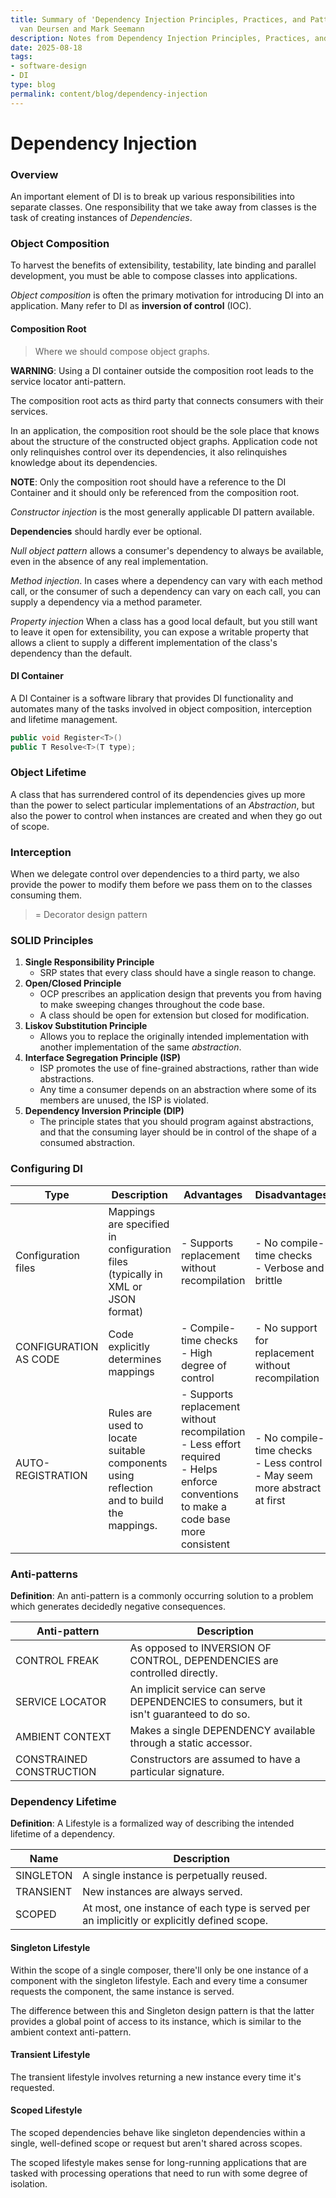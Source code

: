 ```yaml
---
title: Summary of 'Dependency Injection Principles, Practices, and Patterns' from  Steven
  van Deursen and Mark Seemann
description: Notes from Dependency Injection Principles, Practices, and Patterns.
date: 2025-08-18
tags:
- software-design
- DI
type: blog
permalink: content/blog/dependency-injection
---
```


# Dependency Injection

### Overview

An important element of DI is to break up various responsibilities into separate classes. One responsibility that we take away from classes is the task of creating instances of *Dependencies*.

### Object Composition

To harvest the benefits of extensibility, testability, late binding and parallel development, you must be able to compose classes into applications.

*Object composition* is often the primary motivation for introducing DI into an application. Many refer to DI as **inversion of control** (IOC).

#### Composition Root

> Where we should compose object graphs.

**WARNING**: Using a DI container outside the composition root leads to the service locator anti-pattern.

The composition root acts as third party that connects consumers with their services. 

In an application, the composition root should be the sole place that knows about the structure of the constructed object graphs. Application code not only relinquishes control over its dependencies, it also relinquishes knowledge about its dependencies. 

**NOTE**: Only the composition root should have a reference to the DI Container and it should only be referenced from the composition root.

*Constructor injection* is the most generally applicable DI pattern available. 

**Dependencies** should hardly ever be optional.

*Null object pattern* allows a consumer's dependency to always be available, even in the absence of any real implementation.

*Method injection*. In cases where a dependency can vary with each method call, or the consumer of such a dependency can vary on each call, you can supply a dependency via a method parameter.

*Property injection* When a class has a good local default, but you still want to leave it open for extensibility, you can expose a writable property that allows a client to supply a different implementation of the class's dependency than the default.

#### DI Container

A DI Container is a software library that provides DI functionality and automates many of the tasks involved in object composition, interception and lifetime management. 

```csharp
public void Register<T>()
public T Resolve<T>(T type);
```

### Object Lifetime

A class that has surrendered control of its dependencies gives up more than the power to select particular implementations of an *Abstraction*, but also the power to control when instances are created and when they go out of scope.

### Interception

When we delegate control over dependencies to a third party, we also provide the power to modify them before we pass them on to the classes consuming them.

> = Decorator design pattern

### SOLID Principles

1. **Single Responsibility Principle**
   - SRP states that every class should have a single reason to change.
2. **Open/Closed Principle**
   - OCP prescribes an application design that prevents you from having to make sweeping changes throughout the code base.
   - A class should be open for extension but closed for modification.
3. **Liskov Substitution Principle**
   - Allows you to replace the originally intended implementation with another implementation of the same *abstraction*.
4. **Interface Segregation Principle (ISP)**
   - ISP promotes the use of fine-grained abstractions, rather than wide abstractions. 
   - Any time a consumer depends on an abstraction where some of its members are unused, the ISP is violated.
5. **Dependency Inversion Principle (DIP)**
   - The principle states that you should program against abstractions, and that the consuming layer should be in control of the shape of a consumed abstraction.

### Configuring DI

| Type                  | Description                                                                              | Advantages                                                                                                                                | Disadvantages                                                                   |
| --------------------- | ---------------------------------------------------------------------------------------- | ----------------------------------------------------------------------------------------------------------------------------------------- | ------------------------------------------------------------------------------- |
| Configuration files   | Mappings are specified in configuration files (typically in XML or JSON format)          | - Supports replacement without recompilation                                                                                              | - No compile-time checks<br>- Verbose and brittle                               |
| CONFIGURATION AS CODE | Code explicitly determines mappings                                                      | - Compile-time checks<br>- High degree of control                                                                                         | - No support for replacement without recompilation                              |
| AUTO-REGISTRATION     | Rules are used to locate suitable components using reflection and to build the mappings. | - Supports replacement without recompilation<br>- Less effort required<br>- Helps enforce conventions to make a code base more consistent | - No compile-time checks<br>- Less control<br>- May seem more abstract at first |

### Anti-patterns

**Definition**: An anti-pattern is a commonly occurring solution to a problem which generates decidedly negative consequences.

| Anti-pattern      | Description                                                                 |
| ------------------| ----------------------------------------------------------------------------|
| CONTROL FREAK       | As opposed to INVERSION OF CONTROL, DEPENDENCIES are controlled directly.   |
| SERVICE LOCATOR     | An implicit service can serve DEPENDENCIES to consumers, but it isn't guaranteed to do so. |
| AMBIENT CONTEXT     | Makes a single DEPENDENCY available through a static accessor.              |
| CONSTRAINED CONSTRUCTION | Constructors are assumed to have a particular signature.               |

### Dependency Lifetime

**Definition**: A Lifestyle is a formalized way of describing the intended lifetime of a dependency.

| Name        | Description                                                                 |
|-------------|-----------------------------------------------------------------------------|
| SINGLETON   | A single instance is perpetually reused.                                    |
| TRANSIENT   | New instances are always served.                                            |
| SCOPED      | At most, one instance of each type is served per an implicitly or explicitly defined scope. |

#### Singleton Lifestyle

Within the scope of a single composer, there'll only be one instance of a component with the singleton lifestyle. Each and every time a consumer requests the component, the same instance is served.

The difference between this and Singleton design pattern is that the latter provides a global point of access to its instance, which is similar to the ambient context anti-pattern.

#### Transient Lifestyle

The transient lifestyle involves returning a new instance every time it's requested. 

#### Scoped Lifestyle

The scoped dependencies behave like singleton dependencies within a single, well-defined scope or request but aren't shared across scopes.

The scoped lifestyle makes sense for long-running applications that are tasked with processing operations that need to run with some degree of isolation.